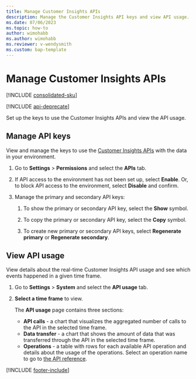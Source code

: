 ```yaml
---
title: Manage Customer Insights APIs
description: Manage the Customer Insights API keys and view API usage.
ms.date: 07/06/2023
ms.topic: how-to
author: wimohabb
ms.author: wimohabb
ms.reviewer: v-wendysmith
ms.custom: bap-template
---
```


# Manage Customer Insights APIs

[!INCLUDE [consolidated-sku](./includes/consolidated-sku.md)]

[!INCLUDE [api-deprecate](./includes/api-deprecate.md)]

Set up the keys to use the Customer Insights APIs and view the API usage.

## Manage API keys

View and manage the keys to use the [Customer Insights APIs](apis.md) with the data in your environment.

1. Go to **Settings** > **Permissions** and select the **APIs** tab.

1. If API access to the environment has not been set up, select **Enable**. Or, to block API access to the environment, select **Disable** and confirm.

1. Manage the primary and secondary API keys:

   1. To show the primary or secondary API key, select the **Show** symbol.

   1. To copy the primary or secondary API key, select the **Copy** symbol.

   1. To create new primary or secondary API keys, select **Regenerate primary** or **Regenerate secondary**.

## View API usage

View details about the real-time Customer Insights API usage and see which events happened in a given time frame.

1. Go to **Settings** > **System** and select the **API usage** tab.

1. **Select a time frame** to view.

   The **API usage** page contains three sections:

   - **API calls** - a chart that visualizes the aggregated number of calls to the API in the selected time frame.
   - **Data transfer** - a chart that shows the amount of data that was transferred through the API in the selected time frame.
   - **Operations** - a table with rows for each available API operation and details about the usage of the operations. Select an operation name to go to [the API reference](https://developer.ci.ai.dynamics.com/api-details#api=CustomerInsights&operation=Get-all-instances).

[!INCLUDE [footer-include](includes/footer-banner.md)]
